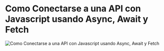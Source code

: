# Como Conectarse a una API con Javascript usando Async, Await y Fetch

![Como Conectarse a una API con Javascript usando Async, Await y Fetch]()

